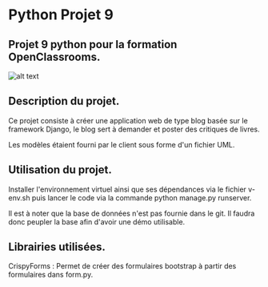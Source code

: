 # Python Projet 9

## Projet 9 python pour la formation OpenClassrooms.

![alt text](https://user.oc-static.com/upload/2020/09/18/16004297044411_P7.png "Logo LITReview")

## Description du projet.

 Ce projet consiste à créer une application web de type blog basée sur le framework Django, le blog sert à demander et poster des critiques de livres. 
 
 Les modèles étaient fourni par le client sous forme d'un fichier UML.
 
 ## Utilisation du projet.
 
 Installer l'environnement virtuel ainsi que ses dépendances via le fichier v-env.sh puis lancer le code via la commande python manage.py runserver.
 
 Il est à noter que la base de données n'est pas fournie dans le git. Il faudra donc peupler la base afin d'avoir une démo utilisable.

## Librairies utilisées.

CrispyForms : Permet de créer des formulaires bootstrap à partir des formulaires dans form.py.
